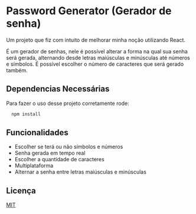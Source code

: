 
# Password Generator (Gerador de senha)

Um projeto que fiz com intuito de melhorar minha noção utilizando React.

É um gerador de senhas, nele é possível alterar a forma na qual sua senha será gerada, alternando desde letras maiúsculas e minúsculas até números e símbolos. É possível escolher o número de caracteres que será gerado também.
## Dependencias Necessárias

Para fazer o uso desse projeto corretamente rode:

```bash
  npm install 
```



## Funcionalidades

- Escolher se terá ou não símbolos e números
- Senha gerada em tempo real
- Escolher a quantidade de caracteres
- Multiplataforma
- Alternar a senha entre letras maiúsculas e minúsculas

## Licença

[MIT](https://choosealicense.com/licenses/mit/)

